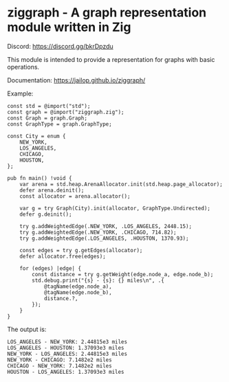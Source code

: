 # ziggraph - A graph representation module written in Zig

Discord: https://discord.gg/bkrDpzdu

This module is intended to provide a representation for graphs with basic
operations.

Documentation: <https://jailop.github.io/ziggraph/>

Example:

```zig
const std = @import("std");
const graph = @import("ziggraph.zig");
const Graph = graph.Graph;
const GraphType = graph.GraphType;

const City = enum {
    NEW_YORK,
    LOS_ANGELES,
    CHICAGO,
    HOUSTON,
};

pub fn main() !void {
    var arena = std.heap.ArenaAllocator.init(std.heap.page_allocator);
    defer arena.deinit();
    const allocator = arena.allocator();

    var g = try Graph(City).init(allocator, GraphType.Undirected);
    defer g.deinit();

    try g.addWeightedEdge(.NEW_YORK, .LOS_ANGELES, 2448.15);
    try g.addWeightedEdge(.NEW_YORK, .CHICAGO, 714.82);
    try g.addWeightedEdge(.LOS_ANGELES, .HOUSTON, 1370.93); 

    const edges = try g.getEdges(allocator);
    defer allocator.free(edges);

    for (edges) |edge| {
        const distance = try g.getWeight(edge.node_a, edge.node_b); 
        std.debug.print("{s} - {s}: {} miles\n", .{
            @tagName(edge.node_a),
            @tagName(edge.node_b),
            distance.?,
        });
    }
}
```

The output is:

```
LOS_ANGELES - NEW_YORK: 2.44815e3 miles
LOS_ANGELES - HOUSTON: 1.37093e3 miles
NEW_YORK - LOS_ANGELES: 2.44815e3 miles
NEW_YORK - CHICAGO: 7.1482e2 miles
CHICAGO - NEW_YORK: 7.1482e2 miles
HOUSTON - LOS_ANGELES: 1.37093e3 miles
```

